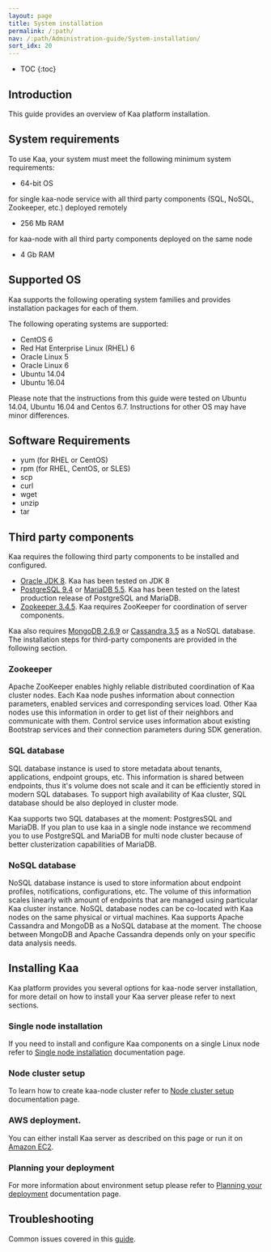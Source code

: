 ```yaml
---
layout: page
title: System installation
permalink: /:path/
nav: /:path/Administration-guide/System-installation/
sort_idx: 20
---
```


* TOC
{:toc}

## Introduction

This guide provides an overview of Kaa platform installation.

## System requirements

To use Kaa, your system must meet the following minimum system requirements:

   * 64-bit OS
   
   for single kaa-node service with all third party components (SQL, NoSQL, Zookeeper, etc.) deployed remotely
   
   * 256 Mb RAM
   
   for kaa-node with all third party components deployed on the same node
   
   * 4 Gb RAM

## Supported OS

Kaa supports the following operating system families and provides installation packages for each of them.

The following operating systems are supported:

   * CentOS 6
   * Red Hat Enterprise Linux (RHEL) 6
   * Oracle Linux 5
   * Oracle Linux 6
   * Ubuntu 14.04
   * Ubuntu 16.04

Please note that the instructions from this guide were tested on Ubuntu 14.04, Ubuntu 16.04 and Centos 6.7. Instructions for other OS may have minor differences.

## Software Requirements

   * yum (for RHEL or CentOS)
   * rpm (for RHEL, CentOS, or SLES)
   * scp
   * curl
   * wget
   * unzip
   * tar

## Third party components

Kaa requires the following third party components to be installed and configured.

* [Oracle JDK 8](http://www.oracle.com/technetwork/java/javase/downloads/index.html). Kaa has been tested on JDK 8
* [PostgreSQL 9.4](http://www.postgresql.org/download/) or [MariaDB 5.5](https://mariadb.org/download/). Kaa has been tested on the latest production release of PostgreSQL and MariaDB.
* [Zookeeper 3.4.5](http://zookeeper.apache.org/doc/r3.4.5/). Kaa requires ZooKeeper for coordination of server components.

Kaa also requires [MongoDB 2.6.9](http://www.mongodb.org/downloads) or [Cassandra 3.5](http://cassandra.apache.org/download/) as a NoSQL database. 
The installation steps for third-party components are provided in the following section.

### Zookeeper

Apache ZooKeeper enables highly reliable distributed coordination of Kaa cluster nodes. Each Kaa node pushes information about connection parameters, 
enabled services and corresponding services load. Other Kaa nodes use this information in order to get list of their neighbors and communicate with them. 
Control service uses information about existing Bootstrap services and their connection parameters during SDK generation.

### SQL database

SQL database instance is used to store metadata about tenants, applications, endpoint groups, etc. 
This information is shared between endpoints, thus it's volume does not scale and it can be efficiently stored in modern SQL databases. 
To support high availability of Kaa cluster, SQL database should be also deployed in cluster mode.

Kaa supports two SQL databases at the moment: PostgresSQL and MariaDB. If you plan to use kaa in a single node instance we recommend you to use 
PostgreSQL and MariaDB for multi node cluster because of better clusterization capabilities of MariaDB.

### NoSQL database

NoSQL database instance is used to store information about endpoint profiles, notifications, configurations, etc. The volume of this information scales 
linearly with amount of endpoints that are managed using particular Kaa cluster instance. 
NoSQL database nodes can be co-located with Kaa nodes on the same physical or virtual machines. 
Kaa supports Apache Cassandra and MongoDB as a NoSQL database at the moment. 
The choose between MongoDB and Apache Cassandra depends only on your specific data analysis needs.

## Installing Kaa

Kaa platform provides you several options for kaa-node server installation, for more detail on how to install your Kaa server please refer to next sections.

### Single node installation

If you need to install and configure Kaa components on a single Linux node refer to [Single node installation](Single-node-installation) documentation page.

### Node cluster setup

To learn how to create kaa-node cluster refer to [Node cluster setup](Cluster-setup) documentation page.

### AWS deployment.

You can either install Kaa server as described on this page or run it on [Amazon EC2](Planning-your-deployment/#aws-deployment-preparation).

### Planning your deployment

For more information about environment setup please refer to [Planning your deployment](Planning-your-deployment/) documentation page.

## Troubleshooting

Common issues covered in this [guide](../Troubleshooting).